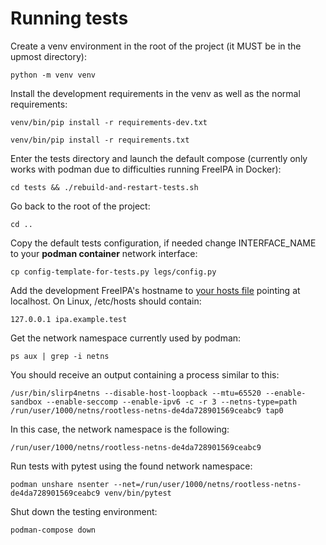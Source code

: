 # Running tests

Create a venv environment in the root of the project (it MUST be in the upmost directory):
```
python -m venv venv
```
Install the development requirements in the venv as well as the normal requirements:
```
venv/bin/pip install -r requirements-dev.txt
```
```
venv/bin/pip install -r requirements.txt
```
Enter the tests directory and launch the default compose (currently only works with podman due to difficulties running FreeIPA in Docker):
```
cd tests && ./rebuild-and-restart-tests.sh
```
Go back to the root of the project:
```
cd ..
```
Copy the default tests configuration, if needed change INTERFACE_NAME to your **podman container** network interface:
```
cp config-template-for-tests.py legs/config.py
```
Add the development FreeIPA's hostname to [your hosts file](https://en.wikipedia.org/wiki/Hosts_(file)) pointing at localhost.
On Linux, /etc/hosts should contain:
```
127.0.0.1 ipa.example.test
```
Get the network namespace currently used by podman:
```
ps aux | grep -i netns
```
You should receive an output containing a process similar to this:
```
/usr/bin/slirp4netns --disable-host-loopback --mtu=65520 --enable-sandbox --enable-seccomp --enable-ipv6 -c -r 3 --netns-type=path /run/user/1000/netns/rootless-netns-de4da728901569ceabc9 tap0
```
In this case, the network namespace is the following:
```
/run/user/1000/netns/rootless-netns-de4da728901569ceabc9
```
Run tests with pytest using the found network namespace:
```
podman unshare nsenter --net=/run/user/1000/netns/rootless-netns-de4da728901569ceabc9 venv/bin/pytest
```
Shut down the testing environment:
```
podman-compose down
```
